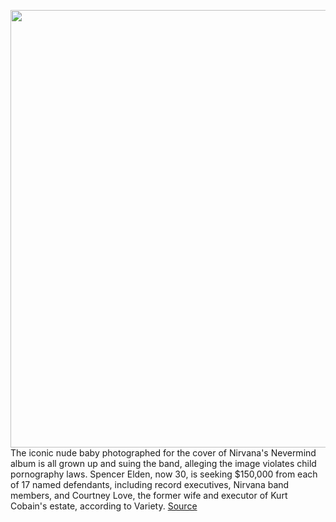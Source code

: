 <img src='https://cdn.vox-cdn.com/thumbor/cGohjmLvxeKxjfJiwuEMjem5IaE=/0x0:3380x2320/1200x800/filters:focal(1420x890:1960x1430)/cdn.vox-cdn.com/uploads/chorus_image/image/69772663/124872495.0.jpg' width='700px' /><br/>
The iconic nude baby photographed for the cover of Nirvana's Nevermind album is all grown up and suing the band, alleging the image violates child pornography laws. Spencer Elden, now 30, is seeking $150,000 from each of 17 named defendants, including record executives, Nirvana band members, and Courtney Love, the former wife and executor of Kurt Cobain's estate, according to Variety.
<a href='https://www.theverge.com/2021/8/25/22640898/nirvana-baby-sues-child-pornography-spencer-elden'> Source <a/>